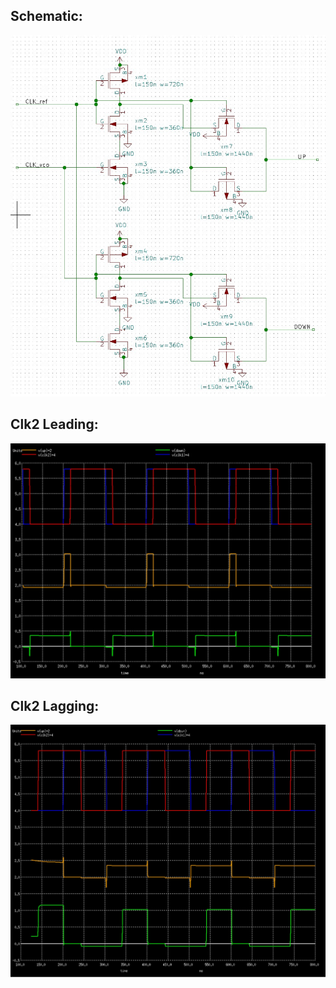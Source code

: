<h2> Schematic: </h2>

![](PD_10T.jpg)


<h2> Clk2 Leading: </h2>

![](PD_10T_waveform.jpg)


<h2> Clk2 Lagging: </h2>

![](PD_10T_waveform2.jpg)

